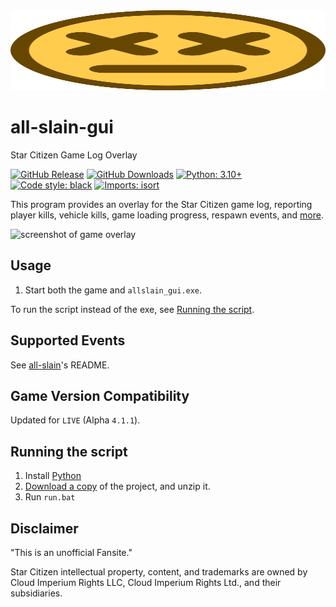 <img src="icon/ded.svg" width="100%" height="128">

# all-slain-gui
Star Citizen Game Log Overlay

[![GitHub Release](https://img.shields.io/github/v/release/DimmaDont/all-slain-gui)](https://github.com/DimmaDont/all-slain-gui/releases)
[![GitHub Downloads](https://img.shields.io/github/downloads/DimmaDont/all-slain-gui/total)](https://github.com/DimmaDont/all-slain-gui/releases)
[![Python: 3.10+](https://img.shields.io/badge/python-3.10+-blue.svg?logo=python&logoColor=white)](https://www.python.org/)
[![Code style: black](https://img.shields.io/badge/code%20style-black-000000.svg)](https://github.com/psf/black)
[![Imports: isort](https://img.shields.io/badge/%20imports-isort-%231674b1?style=flat&labelColor=ef8336)](https://pycqa.github.io/isort/)

This program provides an overlay for the Star Citizen game log, reporting player kills, vehicle kills, game loading progress, respawn events, and [more](#supported-events).

![screenshot of game overlay](https://github.com/user-attachments/assets/05419d8b-a686-41d2-bced-04ca9384011a)


## Usage
1. Start both the game and `allslain_gui.exe`.

To run the script instead of the exe, see [Running the script](#running-the-script).


## Supported Events
See [all-slain](https://github.com/DimmaDont/all-slain)'s README.


## Game Version Compatibility
Updated for `LIVE` (Alpha `4.1.1`).


## Running the script
1. Install [Python](https://www.python.org/downloads/)
2. [Download a copy](https://github.com/DimmaDont/all-slain/archive/refs/heads/master.zip) of the project, and unzip it.
3. Run `run.bat`

## Disclaimer
"This is an unofficial Fansite."

Star Citizen intellectual property, content, and trademarks are owned by Cloud Imperium Rights LLC, Cloud Imperium Rights Ltd., and their subsidiaries.
